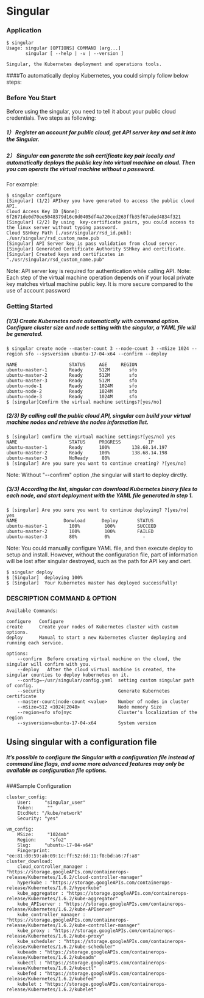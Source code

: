 # Singular

### Application


```
$ singular
Usage: singular [OPTIONS] COMMAND [arg...]
       singular [ --help | -v | --version ]

Singular, the Kubernetes deployment and operations tools.
```
####To automatically deploy Kubernetes, you could simply follow below steps:
### Before You Start
Before using the singular, you need to tell it about your public cloud credentials. Two steps as following:
 
##### 1）  Register an account for public cloud,  get API server key and set it into the Singular.
##### 2）  Singular can generate the ssh certificate key pair locally and automatically deploys the public key into virtual machine on cloud. Then you can operate the virtual machine without a password. 
For example:  
  
```
$ singular configure
[Singular] (1/2) APIkey you have generated to access the public cloud API.
Cloud Access Key ID [None]: 6f2671de0d70ee5048379d16c0d0405df4a720ced263ffb35f67aded4834f321
[Singular] (2/2) By using  key-certificate pairs, you could access to the linux server without typing password.
Cloud SSHkey Path [./usr/singular/rsd_id.pub]: ./usr/singular/rsd_custom_name.pub
[Singular] API Server key is pass validation from cloud server.
[Singular] Generated Certificate Authority SSHkey and certificate.
[Singular] Created keys and certificates in "./usr/singular/rsd_custom_name.pub"
```
Note: API server key is required for authentication while calling API.
Note: Each step of the virtual machine operation depends on if your local private key matches virtual machine public key. It is more secure compared to the use of account password


### Getting Started

##### (1/3) Create Kubernetes node automatically with command option. Configure cluster size and node setting with the singular, a YAML file will be generated.
```
$ singular create node --master-count 3 --node-count 3 --mSize 1024 --region sfo --sysversion ubuntu-17-04-x64 --confirm --deploy

NAME                   STATUS     AGE     REGION  
ubuntu-master-1        Ready      512M       sfo   
ubuntu-master-2        Ready      512M       sfo   
ubuntu-master-3        Ready      512M       sfo         
ubuntu-node-1          Ready      1024M      sfo   
ubuntu-node-2          Ready      1024M      sfo   
ubuntu-node-3          Ready      1024M      sfo
$ [singular]Confirm the virtual machine settings?[yes/no]
```
##### (2/3)  By calling call the public cloud API, singular can build your virtual machine nodes and retrieve the nodes information list.
```
$ [singular] comfirm the virtual machine settings?[yes/no] yes
NAME                   STATUS     PROGRESS          IP
ubuntu-master-1        Ready      100%        138.68.14.197
ubuntu-master-2        Ready      100%        138.68.14.198
ubuntu-master-3        NoReady     80%              -
$ [singular] Are you sure you want to continue creating? ?[yes/no]
```
Note: Without "--confirm" option ,the singular will start to deploy dirctly.

##### (3/3)  According the list, singular can download Kubernetes binary files to each node, and start deployment with the YAML file generated in step 1.
```
$ [singular] Are you sure you want to continue deploying? ?[yes/no] yes
NAME                 Donwload      Deploy       STATUS
ubuntu-master-1        100%         100%        SUCCEED
ubuntu-master-2        100%         100%        FAILED
ubuntu-master-3        80%          0%            -
```

Note: You could manually configure YAML file, and then execute deploy to setup and install. However, without the configuration file, part of information will be lost after singular destroyed, such as the path for API key and cert.
```
$ singular deploy
$ [Singular]  deploying 100%
$ [Singular]  Your Kubernetes master has deployed successfully!
```
### DESCRIPTION COMMAND & OPTION
    
```
Available Commands:

configure   Configure 
create      Create your nodes of Kubernetes cluster with custom options.
deploy      Manual to start a new Kubernetes cluster deploying and running each service.

options:
	--confirm  Before creating virtual machine on the cloud, the singular will confirm with you. 
    --deploy   After the cloud virtual machine is created, the singular counties to deploy kubernetes on it. 
    --config=~/usr/singular/config.yaml  setting custom singular path of config.
    --security                           Generate Kubernetes certificate
    --master-count|node-count <value>	 Number of nodes in cluster
    --mSize=512 <1024|2048>              Node memory Size
    --region=sfo sfo|nyc		    	 Cluster's localization of the region
    --sysversion=ubuntu-17-04-x64        System version        
```
## Using singular with a configuration file
##### It’s possible to configure the Singular with a configuration file instead of command line flags, and some more advanced features may only be available as configuration file options. 

###Sample Configuration

```
cluster_config:
    User:     "singular_user"
    Token:     ""
    EtcdNet: "/kube/network"
    Security: "yes"

vm_config:
    MSize:     "1024mb"
    Region:     "sfo2"
    Slug:     "ubuntu-17-04-x64"
    Fingerprint:      "ee:81:d0:59:ab:09:1c:ff:52:dd:11:f8:bd:a6:7f:a8"
cluster_download:
    cloud_controller_manager : "https://storage.googleAPIs.com/containerops-release/Kubernetes/1.6.2/cloud-controller-manager"
    hyperkube : "https://storage.googleAPIs.com/containerops-release/Kubernetes/1.6.2/hyperkube"
    kube_aggregator : "https://storage.googleAPIs.com/containerops-release/Kubernetes/1.6.2/kube-aggregator"
    kube_APIserver : "https://storage.googleAPIs.com/containerops-release/Kubernetes/1.6.2/kube-APIserver"
    kube_controller_manager : "https://storage.googleAPIs.com/containerops-release/Kubernetes/1.6.2/kube-controller-manager"
    kube_proxy : "https://storage.googleAPIs.com/containerops-release/Kubernetes/1.6.2/kube-proxy"
    kube_scheduler : "https://storage.googleAPIs.com/containerops-release/Kubernetes/1.6.2/kube-scheduler"
    kubeadm : "https://storage.googleAPIs.com/containerops-release/Kubernetes/1.6.2/kubeadm"
    kubectl : "https://storage.googleAPIs.com/containerops-release/Kubernetes/1.6.2/kubectl"
    kubefed : "https://storage.googleAPIs.com/containerops-release/Kubernetes/1.6.2/kubefed"
    kubelet : "https://storage.googleAPIs.com/containerops-release/Kubernetes/1.6.2/kubelet"
```